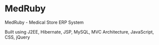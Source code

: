 # MedRuby
MedRuby - Medical Store ERP System

Built using J2EE, Hibernate, JSP, MySQL, MVC Architecture, JavaScript, CSS, jQuery
